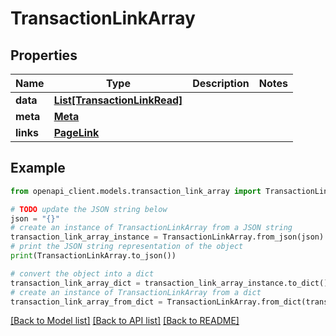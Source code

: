 # TransactionLinkArray


## Properties

Name | Type | Description | Notes
------------ | ------------- | ------------- | -------------
**data** | [**List[TransactionLinkRead]**](TransactionLinkRead.md) |  | 
**meta** | [**Meta**](Meta.md) |  | 
**links** | [**PageLink**](PageLink.md) |  | 

## Example

```python
from openapi_client.models.transaction_link_array import TransactionLinkArray

# TODO update the JSON string below
json = "{}"
# create an instance of TransactionLinkArray from a JSON string
transaction_link_array_instance = TransactionLinkArray.from_json(json)
# print the JSON string representation of the object
print(TransactionLinkArray.to_json())

# convert the object into a dict
transaction_link_array_dict = transaction_link_array_instance.to_dict()
# create an instance of TransactionLinkArray from a dict
transaction_link_array_from_dict = TransactionLinkArray.from_dict(transaction_link_array_dict)
```
[[Back to Model list]](../README.md#documentation-for-models) [[Back to API list]](../README.md#documentation-for-api-endpoints) [[Back to README]](../README.md)



